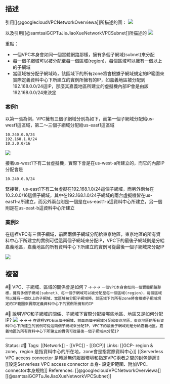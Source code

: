 
## 描述

引用[[@googlecloudVPCNetworkOverviewa]]所描述的圖：
![](https://cloud.google.com/vpc/images/vpc-overview-example.svg?hl=de)

以及引用[[@samtsaiGCPTuJieJiaoXueNetworkVPCSubnet]]所描述的
![](https://i.ytimg.com/vi/yygf4MOmI-E/maxresdefault.jpg)


重點：
- 一個VPC本身會如同一個實體網路那樣，擁有多個子網域(subnet)來分配
- 每一個子網域可以被分配至每一個區域(region)，每個區域可以擁有一個以上的子網域
- 當區域被分配子網域時，該區域下的所有zone將會根據子網域規定的IP範圍來實際定義資料中心下所建立的實例所擁有的IP，如嘉義地區被分配到192.168.0.0/24這IP，那麼其嘉義地區所建立的虛擬機內部IP會是由該192.168.0.0/24來決定


### 案例1
以第一張為例，VPC擁有三個子網域分別為如下，而第一個子網域分配給us-west1這區域，第二～三個子網域分配給us-east1這區域
```
10.240.0.0/24
192.168.1.0/24
10.2.0.0/16
```
![](https://cloud.google.com/vpc/images/vpc-overview-example.svg?hl=de)

接著us-west1下有二台虛擬機，實際下會是在us-west-a所建立的，而它的內部IP分配會是
```
10.240.0.0/24
```

緊接著，us-east1下有二台虛擬在192.168.1.0/24這個子網域，而另外兩台在10.2.0.0/16這個子網域，其中在192.168.1.0/24子網域的兩台虛擬機皆在us-east1-a所建立，而另外兩台則是一個是在us-east1-a這資料中心所建立，另一個則是在us-east-b這資料中心所建立


### 案例2

在這裡VPC有三個子網域，前面兩個子網域分配給東京地區，東京地區的所有資料中心下所建立的實例可從這兩個子網域來分配IP，VPC下的最後子網域則是分給嘉義地區，嘉義地區的所有資料中心下所建立的實例可從最後一個子網域來分配IP

![](https://i.ytimg.com/vi/yygf4MOmI-E/maxresdefault.jpg)
## 複習
#🧠 VPC、子網域、區域的關係會是如何？->->-> `一個VPC本身會如同一個實體網路那樣，擁有多個子網域(subnet)、每一個子網域可以被分配至每一個區域(region)，每個區域可以擁有一個以上的子網域、當區域被分配子網域時，該區域下的所有zone將會根據子網域規定的IP範圍來實際定義資料中心下的實例所擁有的IP`

#🧠 說明VPC和子網域的關係、子網域下實際分配給哪些地區、地區又是如何分配IP? ![](https://i.ytimg.com/vi/yygf4MOmI-E/maxresdefault.jpg) ->->-> `在這裡VPC有三個子網域，前面兩個子網域分配給東京地區，東京地區的所有資料中心下所建立的實例可從這兩個子網域來分配IP，VPC下的最後子網域則是分給嘉義地區，嘉義地區的所有資料中心下所建立的實例可從最後一個子網域來分配IP`



---
Status: #🌱 
Tags:
[[Network]] - [[VPC]] - [[GCP]]
Links:
[[GCP- region & zone，region 是指資料中心的所在地，zone會是指實際資料中心]]
[[Serverless VPC access connector 是轉遞無伺服器環境和指定VPC兩者之間的封包傳遞]]
[[設定Serverless VPC access connector 本身- 設定IP範圍、附加VPC、connector本身規格]]
References:
[[@googlecloudVPCNetworkOverviewa]]
[[@samtsaiGCPTuJieJiaoXueNetworkVPCSubnet]]